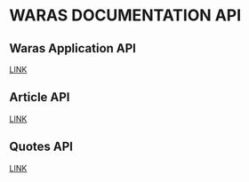 # WARAS DOCUMENTATION API

## Waras Application API
[LINK](https://documenter.getpostman.com/view/21187908/Uz5CLHqp)

## Article API
[LINK](https://newsapi.org/docs/endpoints/everything)

## Quotes API
[LINK](https://rapidapi.com/karanp41-eRiF1pYLK1P/api/world-of-quotes/)

